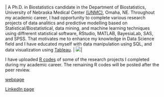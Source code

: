 | A Ph.D. in Biostatistics candidate in the Department of Biostatistics, University of Nebraska Medical Center [(UNMC)](https://www.unmc.edu/publichealth/departments/biostatistics/), Omaha, NE. Throughout my academic career, I had opportunity to complete various research projects of data analitics and predictive modelling based on Statistical/Biostatistical, data mining, and machine learning techniques using diffrerent statistical software, RStudio, MATLAB, BayesiaLab, SAS, and SPSS. That motivates me to enhance my knowledge in Data Science field and I have educated myself with data manipulation using SQL, and data visualization using [Tableau](https://public.tableau.com/profile/nirosha.p.rathnayake#!/). |  ![](/wordcloud.jpeg)|

I have uploaded [R codes](https://github.com/niroshar/My-R-Codes) of some of the research projects I completed during my academic career. The remaining R codes will be posted after the peer review. 

[webpage](https://niroshar.github.io/My-Profile/)
 
[LinkedIn page](https://www.linkedin.com/in/nirosha-rathnayake-89501385/)
